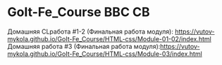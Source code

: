 # GoIt-Fe_Course BBC CB
Домашняя CLработа #1-2 (Финальная работа модуля): https://vutov-mykola.github.io/GoIt-Fe_Course/HTML-css/Module-01-02/index.html
Домашняя работа #3   (Финальная работа модуля):https://vutov-mykola.github.io/GoIt-Fe_Course/HTML-css/Module-03/index.html

